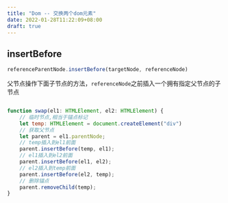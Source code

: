```yaml
---
title: "Dom -- 交换两个dom元素"
date: 2022-01-28T11:22:09+08:00
draft: true
---
```



## insertBefore

```js
referenceParentNode.insertBefore(targetNode, referenceNode)

```

父节点操作下面子节点的方法，`referenceNode`之前插入一个拥有指定父节点的子节点


```js

function swap(el1: HTMLElement, el2: HTMLElement) {
    // 临时节点,相当于锚点标记
    let temp: HTMLElement = document.createElement("div")
    // 获取父节点
    let parent = el1.parentNode;
    // temp插入到el1前面
    parent.insertBefore(temp, el1);
    // el1插入到el2前面
    parent.insertBefore(el1, el2);
    // el2插入到temp前面
    parent.insertBefore(el2, temp);
    // 删除锚点
    parent.removeChild(temp);
}
```